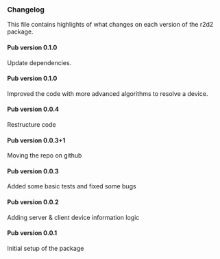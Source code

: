 ### Changelog ###

This file contains highlights of what changes on each version of the r2d2 package. 

#### Pub version 0.1.0 ####

Update dependencies.

#### Pub version 0.1.0 ####

Improved the code with more advanced algorithms to resolve a device.

#### Pub version 0.0.4 ####

Restructure code

#### Pub version 0.0.3+1 ####

Moving the repo on github

#### Pub version 0.0.3 ####

Added some basic tests and fixed some bugs

#### Pub version 0.0.2 ####

Adding server & client device information logic

#### Pub version 0.0.1 ####

Initial setup of the package